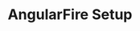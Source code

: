 ---
title: AngularFire Setup
description: Setup and installation of @angular/fire
weight: 6
lastmod: 2020-04-12T10:11:30-02:00
draft: false
vimeo: 348426788
emoji: 📜
---